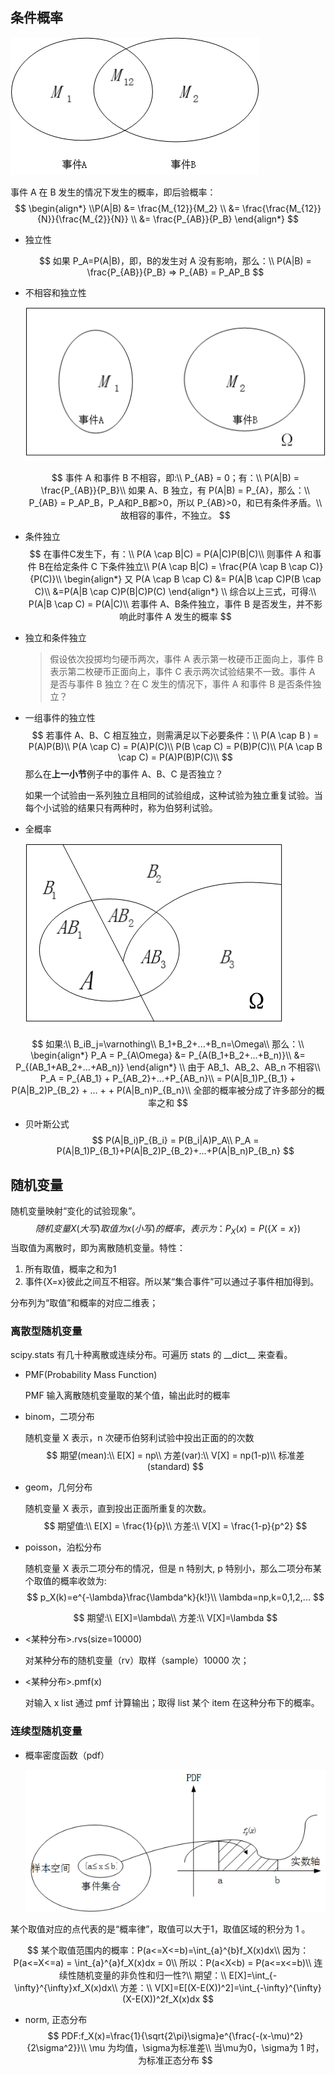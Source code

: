 ## 条件概率

![](pics/20191208154402.png)

事件 A 在 B 发生的情况下发生的概率，即后验概率：
$$
\begin{align*}
\\P(A|B) &= \frac{M_{12}}{M_2} \\
&= \frac{\frac{M_{12}}{N}}{\frac{M_{2}}{N}} \\
&= \frac{P_{AB}}{P_B}
\end{align*}
$$


- 独立性

  $$
  如果 P_A=P(A|B)，即，B的发生对 A 没有影响，那么：\\
  P(A|B) = \frac{P_{AB}}{P_B} => P_{AB} = P_AP_B
  $$
  
- 不相容和独立性
  
  ![](pics/20191208184501.png)
  
  $$
  事件 A 和事件 B 不相容，即:\\
  P_{AB} = 0；有：\\
  P(A|B) = \frac{P_{AB}}{P_B}\\
  如果 A、B 独立，有 P(A|B) = P_{A}，那么：\\
  P_{AB} = P_AP_B，P_A和P_B都>0，所以 P_{AB}>0，和已有条件矛盾。\\
  故相容的事件，不独立。
  $$
  
- 条件独立
$$
  在事件C发生下，有：\\
  P(A \cap B|C) = P(A|C)P(B|C)\\
  则事件 A 和事件 B在给定条件 C 下条件独立\\
  P(A \cap B|C) = \frac{P(A \cap B \cap C)}{P(C)}\\
  \begin{align*}
  又 P(A \cap B \cap C) &= P(A|B \cap C)P(B \cap C)\\
  &=P(A|B \cap C)P(B|C)P(C)
  \end{align*}
  \\
  综合以上三式，可得:\\
  P(A|B \cap C) = P(A|C)\\
  若事件 A、B条件独立，事件 B 是否发生，并不影响此时事件 A 发生的概率
$$


- 独立和条件独立

  > 假设依次投掷均匀硬币两次，事件 A 表示第一枚硬币正面向上，事件 B 表示第二枚硬币正面向上，事件 C 表示两次试验结果不一致。事件 A 是否与事件 B 独立？在 C 发生的情况下，事件 A 和事件 B 是否条件独立？
  
- 一组事件的独立性
  $$
  若事件 A、B、C 相互独立，则需满足以下必要条件：\\
  P(A \cap B ) = P(A)P(B)\\
  P(A \cap C) = P(A)P(C)\\
  P(B \cap C) = P(B)P(C)\\
  P(A \cap B \cap C) = P(A)P(B)P(C)\\
  $$
  那么在**上一小节**例子中的事件 A、B、C 是否独立？

  如果一个试验由一系列独立且相同的试验组成，这种试验为独立重复试验。当每个小试验的结果只有两种时，称为伯努利试验。
  
- 全概率

  ![](pics/20191208162201.png)

$$
如果:\\
B_iB_j=\varnothing\\
B_1+B_2+...+B_n=\Omega\\
那么：\\
\begin{align*}
P_A = P_{A\Omega} &= P_{A(B_1+B_2+...+B_n)}\\
&= P_{(AB_1+AB_2+...+AB_n)}
\end{align*}
\\
由于 AB_1、AB_2、AB_n 不相容\\
P_A = P_{AB_1} + P_{AB_2}+...+P_{AB_n}\\
= P(A|B_1)P_{B_1} + P(A|B_2)P_{B_2} + ... + + P(A|B_n)P_{B_n}\\
全部的概率被分成了许多部分的概率之和
$$

- 贝叶斯公式
  $$
  P(A|B_i)P_{B_i} = P(B_i|A)P_A\\
  P_A = P(A|B_1)P_{B_1}+P(A|B_2)P_{B_2}+...+P(A|B_n)P_{B_n}
  $$
  
## 随机变量

  随机变量映射“变化的试验现象”。
$$
  随机变量 X(大写) 取值为 x(小写) 的概率，表示为：
  P_X(x) = P(\{X=x\})
$$
  当取值为离散时，即为离散随机变量。特性：

  1. 所有取值，概率之和为1
  2. 事件{X=x}彼此之间互不相容。所以某“集合事件”可以通过子事件相加得到。

  分布列为“取值”和概率的对应二维表；

### 离散型随机变量

scipy.stats 有几十种离散或连续分布。可遍历 stats 的 \_\_dict\_\_ 来查看。

- PMF(Probability Mass Function)

  PMF 输入离散随机变量取的某个值，输出此时的概率

- binom，二项分布

  随机变量 X 表示，n 次硬币伯努利试验中投出正面的的次数
  $$
  期望(mean):\\
  E[X] = np\\
  方差(var):\\
  V[X] = np(1-p)\\
  标准差(standard)
  $$

- geom，几何分布

  随机变量 X 表示，直到投出正面所重复的次数。
  $$
  期望值:\\
  E[X] = \frac{1}{p}\\
  方差:\\
  V[X] = \frac{1-p}{p^2}
  $$

- poisson，泊松分布

  随机变量 X 表示二项分布的情况，但是 n 特别大, p 特别小，那么二项分布某个取值的概率收敛为:
  $$
  p_X(k)=e^{-\lambda}\frac{\lambda^k}{k!}\\
  \lambda=np,k=0,1,2,...
  $$

  $$
  期望:\\
  E[X]=\lambda\\
  方差:\\
  V[X]=\lambda
  $$

  

- <某种分布>.rvs(size=10000)

  	对某种分布的随机变量（rv）取样（sample）10000 次；

- <某种分布>.pmf(x)

  	对输入 x list 通过 pmf 计算输出；取得 list 某个 item 在这种分布下的概率。

### 连续型随机变量

- 概率密度函数（pdf）

  ![](pics/20191214171601.png)

某个取值对应的点代表的是“概率律”，取值可以大于1，取值区域的积分为 1 。

$$
某个取值范围内的概率：P(a<=X<=b)=\int_{a}^{b}f_X(x)dx\\
因为：P(a<=X<=a) = \int_{a}^{a}f_X(x)dx = 0\\
所以：P(a<X<b) = P(a<=x<=b)\\
连续性随机变量的非负性和归一性?\\
期望：\\
E[X]=\int_{-\infty}^{\infty}xf_X(x)dx\\
方差：\\
V[X]=E[(X-E(X))^2]=\int_{-\infty}^{\infty}(X-E(X))^2f_X(x)dx
$$

- norm, 正态分布
  $$
  PDF:f_X(x)=\frac{1}{\sqrt{2\pi}\sigma}e^{\frac{-(x-\mu)^2}{2\sigma^2}}\\
  \mu 为均值，\sigma为标准差\\
  当\mu为0，\sigma为 1 时，为标准正态分布
  $$
  